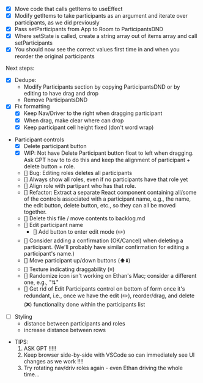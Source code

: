 - [x] Move code that calls getItems to useEffect
- [x] Modify getItems to take participants as an argument and iterate over participants, as we did previously
- [x] Pass setParticipants from App to Room to ParticipantsDND
- [x] Where setState is called, create a string array out of items array and call setParticipants
- [x] You should now see the correct values first time in and when you reorder the original participants 

Next steps:
- [x] Dedupe:
    - Modify Participants section by copying ParticipantsDND or by editing to have drag and drop
    - Remove ParticipantsDND
- [x] Fix formatting
    - [x] Keep Nav/Driver to the right when dragging participant
    - [x] When drag, make clear where can drop
    - [x] Keep participant cell height fixed (don't word wrap)
- Participant controls
    - [x] Delete participant button
    - [x] WIP: Not have Delete Participant button float to left when dragging. Ask GPT how to to do this and keep the alignment of participant + delete button + role. 
    - [] Bug: Editing roles deletes all participants
    - [] Always show all roles, even if no participants have that role yet
    - [] Align role with partipant who has that role. 
    - [] Refactor: Extract a separate React component containing all/some of the controls associated with a participant name, e.g., the name, the edit button, delete button, etc., so they can all be moved together.
    - [] Delete this file / move contents to backlog.md
    - [] Edit participant name 
        - [] Add button to enter edit mode (✏️)
    - [] Consider adding a confirmation (OK/Cancel) when deleting a participant. (We'll probably have similar confirmation for editing a participant's name.)    
    - [] Move participant up/down buttons (⬆️⬇️)
    - [] Texture indicating draggability (≡)
    - [] Randomize icon isn't working on Ethan's Mac; consider a different one, e.g., "⇅"
    - [] Get rid of Edit Participants control on bottom of form once it's redundant, i.e., once we have the edit (✏️), reorder/drag, and delete (❌) functionality done within the participants list
- [ ] Styling
    - distance between participants and roles
    - increase distance between rows
- TIPS: 
    1. ASK GPT !!!!! 
    2. Keep browser side-by-side with VSCode so can immediately see UI changes as we work !!!!
    3. Try rotating nav/driv roles again - even Ethan driving the whole time...    
